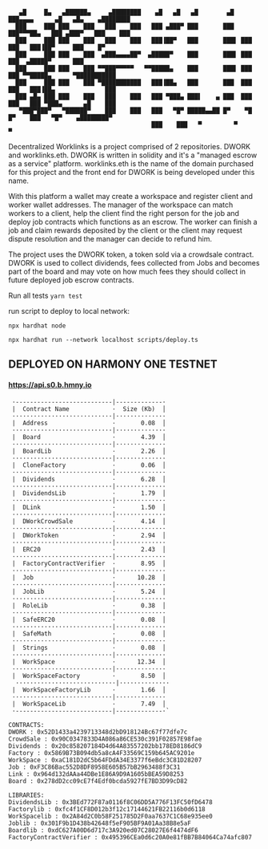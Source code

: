        ▄█     █▄   ▄██████▄     ▄████████    ▄█   ▄█   ▄█        ▄█  ███▄▄▄▄      ▄█   ▄█▄    ▄████████ 
      ███     ███ ███    ███   ███    ███   ███ ▄███▀ ███       ███  ███▀▀▀██▄   ███ ▄███▀   ███    ███  
      ███     ███ ███    ███   ███    ███   ███▐██▀   ███       ███▌ ███   ███   ███▐██▀     ███    █▀   
      ███     ███ ███    ███  ▄███▄▄▄▄██▀  ▄█████▀    ███       ███▌ ███   ███  ▄█████▀      ███       
      ███     ███ ███    ███ ▀▀███▀▀▀▀▀   ▀▀█████▄    ███       ███▌ ███   ███ ▀▀█████▄      ▀███████████
      ███     ███ ███    ███ ▀███████████   ███▐██▄   ███       ███  ███   ███   ███▐██▄              ███
      ███ ▄█▄ ███ ███    ███   ███    ███   ███ ▀███▄ ███▌    ▄ ███  ███   ███   ███ ▀███▄      ▄█    ███
       ▀███▀███▀   ▀██████▀    ███    ███   ███   ▀█▀ █████▄▄██ █▀    ▀█   █▀    ███   ▀█▀    ▄████████▀
                                            ███    ███   ▀         ▀                          ▀



Decentralized Worklinks is a project comprised of 2 repositories. DWORK and worklinks.eth.
DWORK is written in solidity and it's a "managed escrow as a service" platform.
worklinks.eth is the name of the domain purchased for this project and the front end for DWORK is being developed under this name.


With this platform a wallet may create a workspace and register client and worker wallet addresses.
The manager of the workspace can match workers to a client, help the client find the right person for the job 
and deploy job contracts which functions as an escrow. The worker can finish a job and claim rewards deposited by the client
or the client may request dispute resolution and the manager can decide to refund him.

The project uses the DWORK token, a token sold via a crowdsale contract.
DWORK is used to collect dividends, fees collected from Jobs and becomes part of the board 
and may vote on how much fees they should collect in future deployed job escrow contracts.


Run all tests 
`yarn test`

run script to deploy to local network:

`npx hardhat node`

`npx hardhat run --network localhost scripts/deploy.ts`


## DEPLOYED ON HARMONY ONE TESTNET
#### https://api.s0.b.hmny.io
     ·---------------------------|-------------·
     |  Contract Name            ·  Size (Kb)  │
     ····························|··············
     |  Address                  ·       0.08  │
     ····························|··············
     |  Board                    ·       4.39  │
     ····························|··············
     |  BoardLib                 ·       2.26  │
     ····························|··············
     |  CloneFactory             ·       0.06  │
     ····························|··············
     |  Dividends                ·       6.28  │
     ····························|··············
     |  DividendsLib             ·       1.79  │
     ····························|··············
     |  DLink                    ·       1.50  │
     ····························|··············
     |  DWorkCrowdSale           ·       4.14  │
     ····························|··············
     |  DWorkToken               ·       2.94  │
     ····························|··············
     |  ERC20                    ·       2.43  │
     ····························|··············
     |  FactoryContractVerifier  ·       8.95  │
     ····························|··············
     |  Job                      ·      10.28  │
     ····························|··············
     |  JobLib                   ·       5.24  │
     ····························|··············
     |  RoleLib                  ·       0.38  │
     ····························|··············
     |  SafeERC20                ·       0.08  │
     ····························|··············
     |  SafeMath                 ·       0.08  │
     ····························|··············
     |  Strings                  ·       0.08  │
     ····························|··············
     |  WorkSpace                ·      12.34  │
     ····························|··············
     |  WorkSpaceFactory         ·       8.50  │
      ····························|··············
     |  WorkSpaceFactoryLib      ·       1.66  │
     ····························|··············
     |  WorkSpaceLib             ·       7.49  │
     ·---------------------------|-------------·`

    CONTRACTS:
    DWORK : 0x52D1433a4239713348d2bD918124Bc67f77dfe7c
    CrowdSale : 0x90C0347833D4A086a86CE530c391F02857E98fae
    Dividends : 0x20c858207184D4d64A83557202bb178ED8186dC9
    Factory : 0x5869B73B094db5a8cA4F33569C159b645AC9201e
    WorkSpace : 0xaC181D2dC5b64FDdA34E3377f6eBdc3C81D28207
    Job : 0xF3C86Bac552D8DF8958E605B57bB2963488f3C31
    Link : 0x964d132dAAa44DBe1E86A9D9A1605bBEA59D8253
    Board : 0x278dD2cc09cE7f4Edf0bcda5927fE7BD3D99cD82

    LIBRARIES:
    DividendsLib : 0x3BEd772F87a0116f8C06DD5A776F13FC50fD6478
    Factorylib : 0xfc4f1CF8D012b3f12c17144621FB22116b0d6118
    WorkSpacelib : 0x2A84d2C0b58F251785D2F0aa7637C1C68e935ee0
    Joblib : 0x301F9b1D438b42648f5eF905BF9A01Aa38B8e5aF
    Boardlib : 0xdC627A00D6d717c3A920ed07C28027E6f4474dF6
    FactoryContractVerifier : 0x495396CEa0d6c20A0e81fBB7B84064Ca74afc807